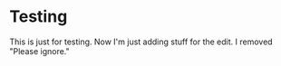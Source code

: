 # Testing

This is just for testing.
Now I'm just adding stuff for the edit.
I removed "Please ignore."
